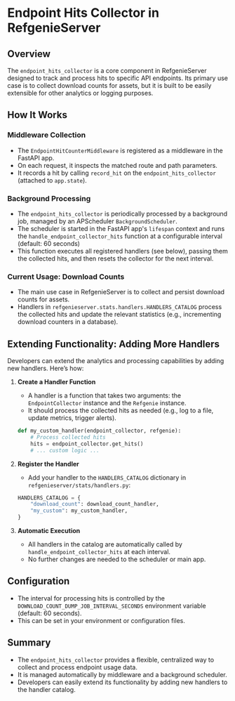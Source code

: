 # Endpoint Hits Collector in RefgenieServer

## Overview

The `endpoint_hits_collector` is a core component in RefgenieServer designed to track and process hits to specific API endpoints. Its primary use case is to collect download counts for assets, but it is built to be easily extensible for other analytics or logging purposes.

## How It Works

### Middleware Collection

- The `EndpointHitCounterMiddleware` is registered as a middleware in the FastAPI app.
- On each request, it inspects the matched route and path parameters.
- It records a hit by calling `record_hit` on the `endpoint_hits_collector` (attached to `app.state`).

### Background Processing

- The `endpoint_hits_collector` is periodically processed by a background job, managed by an APScheduler `BackgroundScheduler`.
- The scheduler is started in the FastAPI app's `lifespan` context and runs the `handle_endpoint_collector_hits` function at a configurable interval (default: 60 seconds)
- This function executes all registered handlers (see below), passing them the collected hits, and then resets the collector for the next interval.

### Current Usage: Download Counts

- The main use case in RefgenieServer is to collect and persist download counts for assets.
- Handlers in `refgenieserver.stats.handlers.HANDLERS_CATALOG` process the collected hits and update the relevant statistics (e.g., incrementing download counters in a database).

## Extending Functionality: Adding More Handlers

Developers can extend the analytics and processing capabilities by adding new handlers. Here’s how:

1. **Create a Handler Function**
   - A handler is a function that takes two arguments: the `EndpointCollector` instance and the `Refgenie` instance.
   - It should process the collected hits as needed (e.g., log to a file, update metrics, trigger alerts).

   ```python
   def my_custom_handler(endpoint_collector, refgenie):
       # Process collected hits
       hits = endpoint_collector.get_hits()
       # ... custom logic ...
   ```

2. **Register the Handler**
   - Add your handler to the `HANDLERS_CATALOG` dictionary in `refgenieserver/stats/handlers.py`:

   ```python
   HANDLERS_CATALOG = {
       "download_count": download_count_handler,
       "my_custom": my_custom_handler,
   }
   ```

3. **Automatic Execution**
   - All handlers in the catalog are automatically called by `handle_endpoint_collector_hits` at each interval.
   - No further changes are needed to the scheduler or main app.

## Configuration

- The interval for processing hits is controlled by the `DOWNLOAD_COUNT_DUMP_JOB_INTERVAL_SECONDS` environment variable (default: 60 seconds).
- This can be set in your environment or configuration files.

## Summary

- The `endpoint_hits_collector` provides a flexible, centralized way to collect and process endpoint usage data.
- It is managed automatically by middleware and a background scheduler.
- Developers can easily extend its functionality by adding new handlers to the handler catalog.
